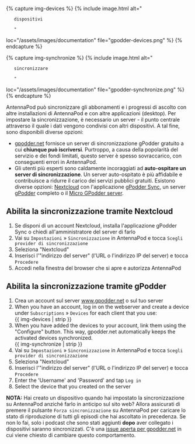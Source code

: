 {% capture img-devices %} {% include image.html alt="

       dispositivi

       "

loc="/assets/images/documentation" file="gpodder-devices.png" %} {% endcapture %}

{% capture img-synchronize %} {% include image.html alt="

       sincronizzare

       "

loc="/assets/images/documentation" file="gpodder-synchronize.png" %} {% endcapture %}

AntennaPod può sincronizzare gli abbonamenti e i progressi di ascolto con altre installazioni di AntennaPod e con altre applicazioni (desktop). Per impostare la sincronizzazione, è necessario un server - il punto centrale attraverso il quale i dati vengono condivisi con altri dispositivi. A tal fine, sono disponibili diverse opzioni:

* [gpodder.net](https://gpodder.net/) fornisce un server di sincronizzazione gPodder gratuito a cui **chiunque può iscriversi**. Purtroppo, a causa della popolarità del servizio e dei fondi limitati, questo server è spesso sovraccarico, con conseguenti errori in AntennaPod.
* Gli utenti più esperti sono caldamente incoraggiati ad **auto-ospitare un server di sincronizzazione**. Un server auto-ospitato è più affidabile e contribuisce a ridurre il carico dei servizi pubblici gratuiti. Esistono diverse opzioni: [Nextcloud](https://nextcloud.com/install/#instructions-server) con l'applicazione [gPodder Sync](https://apps.nextcloud.com/apps/gpoddersync), un server [gPodder](https://gpoddernet.readthedocs.io/en/latest/dev/installation.html) completo o il [Micro GPodder server](https://github.com/bohwaz/micro-gpodder-server).

## Abilita la sincronizzazione tramite Nextcloud

1. Se disponi di un account Nextcloud, installa l'applicazione gPodder Sync o chiedi all'amministratore del server di farlo
1. Vai su `Impostazioni` » `Sincronizzazione` in AntennaPod e tocca `Scegli provider di sincronizzazione`
1. Seleziona "Nextcloud"
1. Inserisci l'"indirizzo del server" (l'URL o l'indirizzo IP del server) e tocca `Procedere`
1. Accedi nella finestra del browser che si apre e autorizza AntennaPod

## Abilita la sincronizzazione tramite gPodder

1. Crea un account sul server www.gpodder.net o sul tuo server
1. When you have an account, log in on the webserver and create a device under `Subscriptions` » `Devices` for each client that you use:<br />{{ img-devices | strip }}
1. When you have added the devices to your account, link them using the "Configure" button. This way, gpodder.net automatically keeps the activated devices synchronized.<br />{{ img-synchronize | strip }}
1. Vai su `Impostazioni` » `Sincronizzazione` in AntennaPod e tocca `Scegli provider di sincronizzazione`
1. Seleziona "Nextcloud"
1. Inserisci l'"indirizzo del server" (l'URL o l'indirizzo IP del server) e tocca `Procedere`
1. Enter the 'Username' and 'Password' and tap `Log in`
1. Select the device that you created on the server

**NOTA:** Hai creato un dispositivo quando hai impostato la sincronizzazione su AntennaPod anziché farlo in anticipo sul sito web? Allora assicurati di premere il pulsante `Forza sincronizzazione` su AntennaPod per caricare lo stato di riproduzione di tutti gli episodi che hai ascoltato in precedenza. Se non lo fai, solo i podcast che sono stati aggiunti **dopo** aver collegato i dispositivi saranno sincronizzati. C'è una [issue aperta per gpodder.net](https://github.com/gpodder/mygpo/issues/388) in cui viene chiesto di cambiare questo comportamento.
